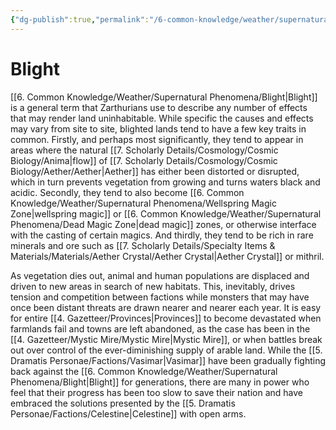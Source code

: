 ```yaml
---
{"dg-publish":true,"permalink":"/6-common-knowledge/weather/supernatural-phenomena/blight/","noteIcon":""}
---
```


# Blight

[[6. Common Knowledge/Weather/Supernatural Phenomena/Blight\|Blight]] is a general term that Zarthurians use to describe any number of effects that may render land uninhabitable. While specific the causes and effects may vary from site to site, blighted lands tend to have a few key traits in common. Firstly, and perhaps most significantly, they tend to appear in areas where the natural [[7. Scholarly Details/Cosmology/Cosmic Biology/Anima\|flow]] of [[7. Scholarly Details/Cosmology/Cosmic Biology/Aether/Aether\|Aether]] has either been distorted or disrupted, which in turn prevents vegetation from growing and turns waters black and acidic. Secondly, they tend to also become [[6. Common Knowledge/Weather/Supernatural Phenomena/Wellspring Magic Zone\|wellspring magic]] or [[6. Common Knowledge/Weather/Supernatural Phenomena/Dead Magic Zone\|dead magic]] zones, or otherwise interface with the casting of certain magics. And thirdly, they tend to be rich in rare minerals and ore such as [[7. Scholarly Details/Specialty Items & Materials/Materials/Aether Crystal/Aether Crystal\|Aether Crystal]] or mithril. 

As vegetation dies out, animal and human populations are displaced and driven to new areas in search of new habitats. This, inevitably, drives tension and competition between factions while monsters that may have once been distant threats are drawn nearer and nearer each year. It is easy for entire [[4. Gazetteer/Provinces\|Provinces]] to become devastated when farmlands fail and towns are left abandoned, as the case has been in the [[4. Gazetteer/Mystic Mire/Mystic Mire\|Mystic Mire]], or when battles break out over control of the ever-diminishing supply of arable land. While the [[5. Dramatis Personae/Factions/Vasimar\|Vasimar]] have been gradually fighting back against the [[6. Common Knowledge/Weather/Supernatural Phenomena/Blight\|Blight]] for generations, there are many in power who feel that their progress has been too slow to save their nation and have embraced the solutions presented by the [[5. Dramatis Personae/Factions/Celestine\|Celestine]] with open arms.  